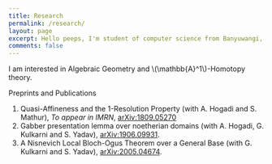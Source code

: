 ```yaml
---
title: Research
permalink: /research/
layout: page
excerpt: Hello peeps, I'm student of computer science from Banyuwangi, living in Jogjakarta. This blog for documentation about my programming journey, running on jekyll, hosting on netlify and using my own simple theme.
comments: false
---
```



<p>I am interested in Algebraic Geometry and \(\mathbb{A}^1\)-Homotopy theory.</p>

<p>Preprints and Publications</p>
<ol>
<li> Quasi-Affineness and the 1-Resolution Property (with A. Hogadi and S. Mathur), <i>To appear in IMRN</i>, <a href="https://arxiv.org/abs/1809.05270" target="_blank">arXiv:1809.05270</a>
<li> Gabber presentation lemma over noetherian domains (with A. Hogadi, G. Kulkarni and S. Yadav), <a href="https://arxiv.org/abs/1906.09931" target="_blank">arXiv:1906.09931</a>.
<li> A Nisnevich Local Bloch-Ogus Theorem over a General Base (with G. Kulkarni and S. Yadav), <a href="https://arxiv.org/abs/2005.04674" target="_blank">arXiv:2005.04674</a>.
<ol>



<!-- He's a student from Banyuwangi, living in Jogjakarta. the blog for documentation about his programming 🎒 journey, running on jekyll, hosting on [now.sh](http://now.sh) and using his own theme, he name it <a href="https://github.com/piharpi/jekyll-klise" target="_blank" rel="noopener">klisé</a>, he also loves to learning web technology; but he often forgot, that a reason why him doing the writing.

If you have a question about him or else, just send a letter to him.

You can [report](http://github.com/piharpi/jekyll-klise/issues/new) if there is an broken link(s) or somethings else.

##### may u needs ✨

- {{ site.author.email }}
- github.com/{{ site.author.username }}
-->
